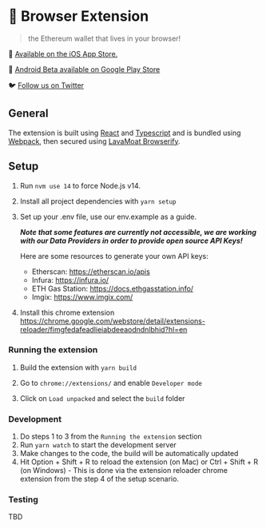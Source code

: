 # 🌈  Browser Extension


> the Ethereum wallet that lives in your browser!

📲️ [Available on the iOS App Store.](https://apps.apple.com/us/app/rainbow-ethereum-wallet/id1457119021)

🤖 [Android Beta available on Google Play Store](https://play.google.com/store/apps/details?id=me.rainbow)

🐦️ [Follow us on Twitter](https://twitter.com/rainbowdotme)

## General

The extension is built using [React](https://reactjs.org/) and [Typescript](https://www.typescriptlang.org/) and is bundled using [Webpack](https://webpack.js.org/), then secured using [LavaMoat Browserify](https://github.com/LavaMoat/lavamoat).

## Setup

1. Run `nvm use 14` to force Node.js v14.

2. Install all project dependencies with `yarn setup`


3. Set up your .env file, use our env.example as a guide.

   **_Note that some features are currently not accessible, we are working with our Data Providers in order to provide open source API Keys!_**

   Here are some resources to generate your own API keys:

   - Etherscan: https://etherscan.io/apis
   - Infura: https://infura.io/
   - ETH Gas Station: https://docs.ethgasstation.info/
   - Imgix: https://www.imgix.com/

4. Install this chrome extension https://chrome.google.com/webstore/detail/extensions-reloader/fimgfedafeadlieiabdeeaodndnlbhid?hl=en

### Running the extension


1. Build the extension with `yarn build`

2. Go to `chrome://extensions/` and enable `Developer mode`

3. Click on `Load unpacked` and select the `build` folder


### Development 
   

1. Do steps 1 to 3 from the `Running the extension` section
2. Run `yarn watch` to start the development server
3. Make changes to the code, the build will be automatically updated
4. Hit Option + Shift + R to reload the extension (on Mac) or Ctrl + Shift + R (on Windows) - This is done via the extension reloader chrome extension from the step 4 of the setup scenario.


### Testing
TBD
